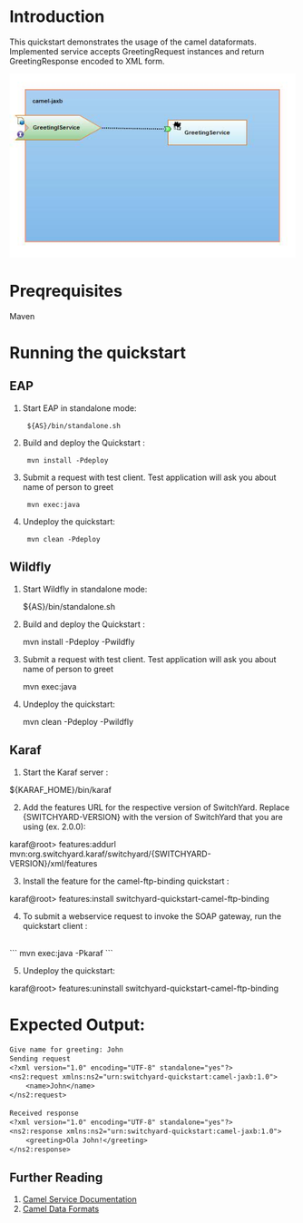 Introduction
============
This quickstart demonstrates the usage of the camel dataformats. Implemented service accepts
GreetingRequest instances and return GreetingResponse encoded to XML form.

![Camel JAXB Quickstart](https://github.com/jboss-switchyard/quickstarts/raw/master/camel-jaxb/camel-jaxb.jpg)

Preqrequisites 
==============
Maven

Running the quickstart
======================


EAP
----------
1. Start EAP in standalone mode:

        ${AS}/bin/standalone.sh

2. Build and deploy the Quickstart :

        mvn install -Pdeploy

3. Submit a request with test client. Test application will ask you about name of person to greet

        mvn exec:java

4. Undeploy the quickstart:

        mvn clean -Pdeploy


Wildfly
----------
1. Start Wildfly in standalone mode:

	${AS}/bin/standalone.sh

2. Build and deploy the Quickstart :

	mvn install -Pdeploy -Pwildfly

3. Submit a request with test client. Test application will ask you about name of person to greet

	mvn exec:java

4. Undeploy the quickstart:

	mvn clean -Pdeploy -Pwildfly


Karaf
----------
1. Start the Karaf server :

${KARAF_HOME}/bin/karaf

2. Add the features URL for the respective version of SwitchYard.   Replace {SWITCHYARD-VERSION}
with the version of SwitchYard that you are using (ex. 2.0.0): 

karaf@root> features:addurl mvn:org.switchyard.karaf/switchyard/{SWITCHYARD-VERSION}/xml/features

3. Install the feature for the camel-ftp-binding quickstart :

karaf@root> features:install switchyard-quickstart-camel-ftp-binding

4. To submit a webservice request to invoke the SOAP gateway, run the quickstart client :
<br/>
```
mvn exec:java -Pkaraf
```
<br/>

5. Undeploy the quickstart:

karaf@root> features:uninstall switchyard-quickstart-camel-ftp-binding



Expected Output:
================
```
Give name for greeting: John
Sending request
<?xml version="1.0" encoding="UTF-8" standalone="yes"?>
<ns2:request xmlns:ns2="urn:switchyard-quickstart:camel-jaxb:1.0">
    <name>John</name>
</ns2:request>

Received response
<?xml version="1.0" encoding="UTF-8" standalone="yes"?>
<ns2:response xmlns:ns2="urn:switchyard-quickstart:camel-jaxb:1.0">
    <greeting>Ola John!</greeting>
</ns2:response>
```



## Further Reading

1. [Camel Service Documentation](https://docs.jboss.org/author/display/SWITCHYARD/Camel)
2. [Camel Data Formats](http://camel.apache.org/data-format.html)
